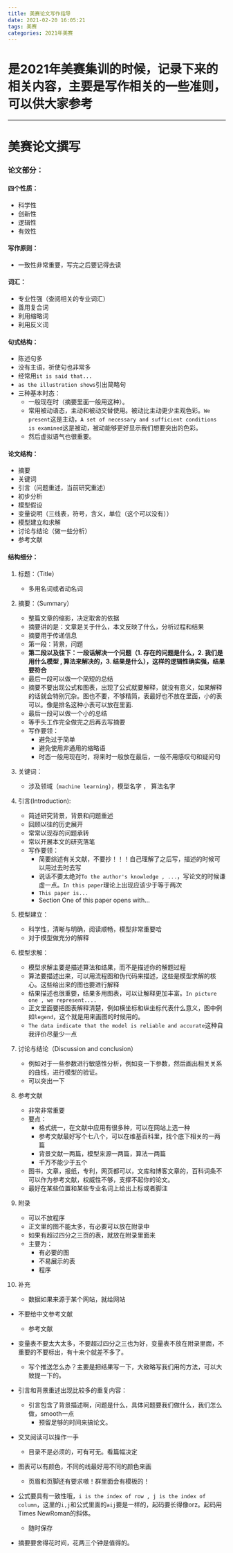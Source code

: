 ```yaml
---
title: 美赛论文写作指导
date: 2021-02-20 16:05:21
tags: 美赛
categories: 2021年美赛
---
```




# 是2021年美赛集训的时候，记录下来的相关内容，主要是写作相关的一些准则，可以供大家参考

---



<!--more-->





# 美赛论文撰写

### 论文部分：

#### 四个性质：

- 科学性
- 创新性
- 逻辑性
- 有效性

#### 写作原则：

- 一致性非常重要，写完之后要记得去读

#### 词汇：

- 专业性强（查阅相关的专业词汇）
- 善用复合词
- 利用缩略词
- 利用反义词

#### 句式结构：

- 陈述句多
- 没有主语，祈使句也非常多
- 经常用`it is said that...`
- `as the illustration shows`引出简略句
- 三种基本时态：
  - 一般现在时（摘要里面一般用这种）。
  - 常用被动语态，主动和被动交替使用。被动比主动更少主观色彩。`We present`这是主动，`A set of necessary and sufficient conditions is examined`这是被动，被动能够更好显示我们想要突出的色彩。
  - 然后虚拟语气也很重要。

#### 论文结构：

- 摘要
- 关键词
- 引言（问题重述，当前研究重述）
- 初步分析
- 模型假设
- 变量说明（三线表，符号，含义，单位（这个可以没有））
- 模型建立和求解
- 讨论与结论（做一些分析）
- 参考文献

#### 结构细分：

1. 标题：（Title）

   - 多用名词或者动名词

2. 摘要：（Summary）

   - 整篇文章的缩影，决定取舍的依据
   - 摘要讲的是：文章是关于什么，本文反映了什么，分析过程和结果
   - 摘要用于传递信息
   - 第一段：背景，问题
   - **第二段以及往下：一段话解决一个问题（1. 存在的问题是什么，2. 我们是用什么模型 , 算法来解决的，3. 结果是什么），这样的逻辑性确实强，结果要符合**
   - 最后一段可以做一个简短的总结
   - 摘要不要出现公式和图表，出现了公式就要解释，就没有意义，如果解释的话就会特别冗杂。图也不要，不够精简，表最好也不放在里面，小的表可以。像是排名这种小表可以放在里面.
   - 最后一段可以做一个小的总结
   - 等手头工作完全做完之后再去写摘要
   - 写作要领：
     - 避免过于简单
     - 避免使用非通用的缩略语
     - 时态一般用现在时，将来时一般放在最后，一般不用感叹句和疑问句

3. 关键词：

   - 涉及领域（`machine learning`），模型名字 ， 算法名字

4. 引言(Introduction):

   - 简述研究背景，背景和问题重述
   - 回顾以往的历史展开
   - 常常以现存的问题承转
   - 常以开展本文的研究落笔
   - 写作要领：
     - 简要综述有关文献，不要抄！！！自己理解了之后写，描述的时候可以用过去时去写
     - 说话不要太绝对`To the author's knowledge , ...`，写论文的时候谦虚一点。`In this paper`理论上出现应该少于等于两次
     - `This paper is...`
     - Section One of this paper opens with...

5. 模型建立：

   - 科学性，清晰与明确，阅读顺畅，模型非常重要哈
   - 对于模型做充分的解释

6. 模型求解：

   - 模型求解主要是描述算法和结果，而不是描述你的解题过程
   - 算法要描述出来，可以用流程图和伪代码来描述，这些是模型求解的核心。这些给出来的图也要进行解释
   - 结果描述也很重要，结果多用图表，可以让解释更加丰富。`In picture one , we represent....`
   - 正文里面要把图表解释清楚，例如横坐标和纵坐标代表什么意义，图中例如`legend`，这个就是用来画图的时候用的。
   - `The data indicate that the model is reliable and accurate`这种自我评价尽量少一点

7. 讨论与结论（Discussion and conclusion）

   - 例如对于一些参数进行敏感性分析，例如变一下参数，然后画出相关关系的曲线，进行模型的验证。
   - 可以突出一下

8. 参考文献

   - 非常非常重要
   - 要点：
     - 格式统一，在文献中应用有很多种，可以在网站上选一种
     - 参考文献最好写个七八个，可以在维基百科里，找个底下相关的一两篇
     - 背景文献一两篇，模型来源一两篇，算法一两篇
     - 千万不能少于五个
   - 图书，文章，报纸，专利，网页都可以，文库和博客文章的，百科词条不可以作为参考文献，权威性不够，支撑不起你的论文。
   - 最好在某些位置和某些专业名词上给出上标或者脚注

9. 附录

   - 可以不放程序
   - 正文里的图不能太多，有必要可以放在附录中
   - 如果有超过四分之三页的表，就放在附录里面来
   - 主要为：
     - 有必要的图
     - 不易展示的表
     - 程序

10. 补充

    - 数据如果来源于某个网站，就给网站
- 不要给中文参考文献
    - 参考文献
- 变量表不要太大太多，不要超过四分之三也为好，变量表不放在附录里面，不重要的不要标出，有十来个就差不多了。
    - 写个推送怎么办？主要是把结果写一下，大致略写我们用的方法，可以大致提一下的。
- 引言和背景重述出现比较多的重复内容：
  
  - 引言包含了背景描述啊，问题是什么，具体问题要我们做什么，我们怎么做，smooth一点
    - 预留足够的时间来搞论文。
- 交叉阅读可以操作一手
    - 目录不是必须的，可有可无。看篇幅决定
- 图表可以有颜色，不同的线最好用不同的颜色来画
    - 页眉和页脚还有要求嗷！群里面会有模板的！
- 公式要具有一致性哦，`i is the index of row , j is the index of column`，这里的`i,j`和公式里面的`aij`要是一样的，起码要长得像orz。起码用Times NewRoman的斜体。
    - 随时保存
- 摘要要舍得花时间，花两三个钟是值得的。
